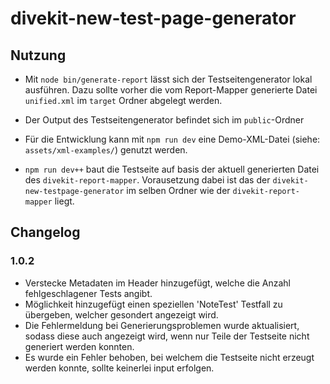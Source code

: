 # divekit-new-test-page-generator

## Nutzung

* Mit `node bin/generate-report` lässt sich der Testseitengenerator lokal ausführen. Dazu sollte vorher die vom
  Report-Mapper generierte Datei `unified.xml` im `target` Ordner abgelegt werden.

* Der Output des Testseitengenerator befindet sich im `public`-Ordner

* Für die Entwicklung kann mit `npm run dev` eine Demo-XML-Datei (siehe: `assets/xml-examples/`) genutzt werden.

* `npm run dev++` baut die Testseite auf basis der aktuell generierten Datei des `divekit-report-mapper`. Vorausetzung
  dabei ist das der `divekit-new-testpage-generator` im selben Ordner wie der `divekit-report-mapper` liegt.

## Changelog
### 1.0.2
- Verstecke Metadaten im Header hinzugefügt, welche die Anzahl fehlgeschlagener Tests angibt.
- Möglichkeit hinzugefügt einen speziellen 'NoteTest' Testfall zu übergeben, welcher gesondert angezeigt wird.
- Die Fehlermeldung bei Generierungsproblemen wurde aktualisiert, sodass diese auch angezeigt wird, wenn nur Teile der
  Testseite nicht generiert werden konnten.
- Es wurde ein Fehler behoben, bei welchem die Testseite nicht erzeugt werden konnte, sollte keinerlei input erfolgen.
